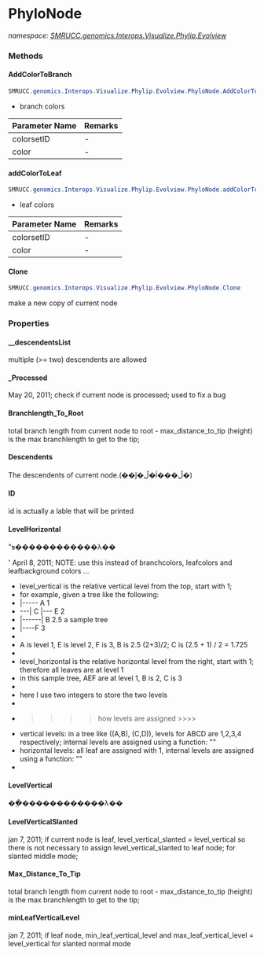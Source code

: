 ﻿# PhyloNode
_namespace: [SMRUCC.genomics.Interops.Visualize.Phylip.Evolview](./index.md)_





### Methods

#### AddColorToBranch
```csharp
SMRUCC.genomics.Interops.Visualize.Phylip.Evolview.PhyloNode.AddColorToBranch(System.String,System.String)
```
* branch colors

|Parameter Name|Remarks|
|--------------|-------|
|colorsetID|-|
|color|-|


#### addColorToLeaf
```csharp
SMRUCC.genomics.Interops.Visualize.Phylip.Evolview.PhyloNode.addColorToLeaf(System.String,System.String)
```
* leaf colors

|Parameter Name|Remarks|
|--------------|-------|
|colorsetID|-|
|color|-|


#### Clone
```csharp
SMRUCC.genomics.Interops.Visualize.Phylip.Evolview.PhyloNode.Clone
```
make a new copy of current node


### Properties

#### __descendentsList
multiple (>= two) descendents are allowed
#### _Processed
May 20, 2011; check if current node is processed; used to fix a bug
#### Branchlength_To_Root
total branch length from current node to root - max_distance_to_tip (height) is the max branchlength to get to the tip;
#### Descendents
The descendents of current node.(��ǰ�ڵ�ĺ���ڵ�)
#### ID
id is actually a lable that will be printed
#### LevelHorizontal
ˮƽ������������λ��

 ' April 8, 2011; NOTE: use this instead of branchcolors, leafcolors and leafbackground colors ...

 * level_vertical is the relative vertical level from the top, start with 1;
 * for example, given a tree like the following:
 * |----- A 1
 * ---| C |--- E 2
 * |------| B 2.5 a sample tree
 * |----F 3
 *
 * A is level 1, E is level 2, F is 3, B is 2.5 (2+3)/2; C is (2.5 + 1) / 2 = 1.725
 *
 * level_horizontal is the relative horizontal level from the right, start with 1; therefore all leaves are at level 1
 * in this sample tree, AEF are at level 1, B is 2, C is 3
 *
 * here I use two integers to store the two levels
 *
 * >>>> how levels are assigned >>>>
 * vertical levels: in a tree like ((A,B), (C,D)), levels for ABCD are 1,2,3,4 respectively; internal levels are assigned using a function: ""
 * horizontal levels: all leaf are assigned with 1, internal levels are assigned using a function: ""
 *
#### LevelVertical
��ֱ������������λ��
#### LevelVerticalSlanted
jan 7, 2011; if current node is leaf, level_vertical_slanted = level_vertical
 so there is not necessary to assign level_vertical_slanted to leaf node;
 for slanted middle mode;
#### Max_Distance_To_Tip
total branch length from current node to root - max_distance_to_tip (height) is the max branchlength to get to the tip;
#### minLeafVerticalLevel
jan 7, 2011; if leaf node, min_leaf_vertical_level and max_leaf_vertical_level = level_vertical
 for slanted normal mode
